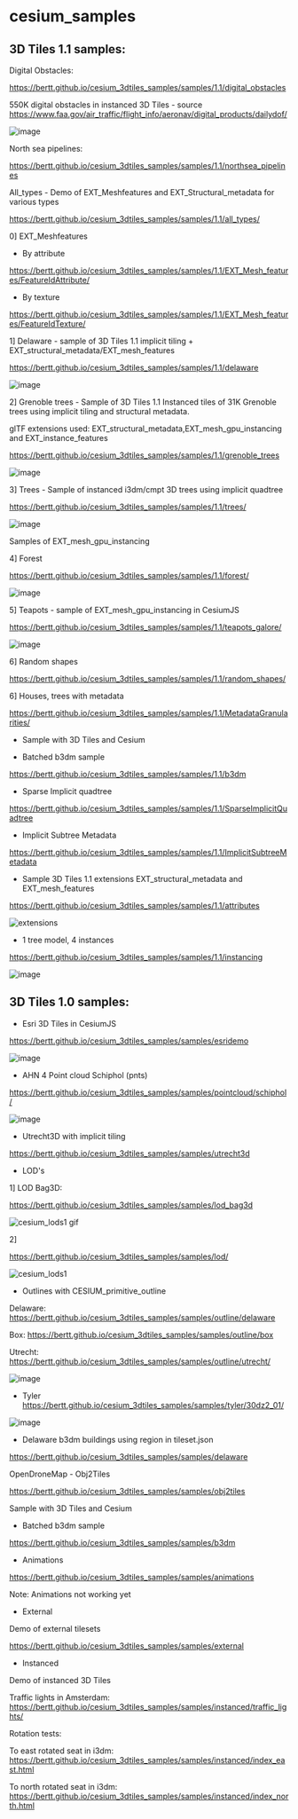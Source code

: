 # cesium_samples

## 3D Tiles 1.1 samples:

Digital Obstacles:

https://bertt.github.io/cesium_3dtiles_samples/samples/1.1/digital_obstacles

550K digital obstacles in instanced 3D Tiles - source https://www.faa.gov/air_traffic/flight_info/aeronav/digital_products/dailydof/

![image](https://github.com/bertt/cesium_3dtiles_samples/assets/538812/045a55cf-de27-4064-9622-885b4ba86757)


North sea pipelines:

https://bertt.github.io/cesium_3dtiles_samples/samples/1.1/northsea_pipelines

All_types - Demo of EXT_Meshfeatures and EXT_Structural_metadata for various types 

https://bertt.github.io/cesium_3dtiles_samples/samples/1.1/all_types/


0] EXT_Meshfeatures

- By attribute

https://bertt.github.io/cesium_3dtiles_samples/samples/1.1/EXT_Mesh_features/FeatureIdAttribute/

- By texture

https://bertt.github.io/cesium_3dtiles_samples/samples/1.1/EXT_Mesh_features/FeatureIdTexture/

1] Delaware - sample of 3D Tiles 1.1 implicit tiling + EXT_structural_metadata/EXT_mesh_features

https://bertt.github.io/cesium_3dtiles_samples/samples/1.1/delaware

![image](https://user-images.githubusercontent.com/538812/227475602-54e8495f-2e10-47a1-b437-c8dabc465e54.png)

2] Grenoble trees - Sample of 3D Tiles 1.1 Instanced tiles of 31K Grenoble trees using implicit tiling and structural metadata. 

glTF extensions used: EXT_structural_metadata,EXT_mesh_gpu_instancing and EXT_instance_features

https://bertt.github.io/cesium_3dtiles_samples/samples/1.1/grenoble_trees

![image](https://github.com/bertt/cesium_3dtiles_samples/assets/538812/aab05d1e-daba-43a8-ae41-e86e35056833)

3] Trees - Sample of instanced i3dm/cmpt 3D trees using implicit quadtree

https://bertt.github.io/cesium_3dtiles_samples/samples/1.1/trees/

![image](https://user-images.githubusercontent.com/538812/181571703-4a29077d-caed-458a-82f7-acec254952a6.png)

Samples of EXT_mesh_gpu_instancing

4] Forest

https://bertt.github.io/cesium_3dtiles_samples/samples/1.1/forest/

![image](https://user-images.githubusercontent.com/538812/181376795-c7605697-b6b1-4a8d-930a-634ec341e26c.png)

5] Teapots - sample of EXT_mesh_gpu_instancing in CesiumJS

https://bertt.github.io/cesium_3dtiles_samples/samples/1.1/teapots_galore/

![image](https://user-images.githubusercontent.com/538812/180180482-2a1123e4-5027-4986-ad24-c900aed01221.png)

6] Random shapes

https://bertt.github.io/cesium_3dtiles_samples/samples/1.1/random_shapes/

6] Houses, trees with metadata

https://bertt.github.io/cesium_3dtiles_samples/samples/1.1/MetadataGranularities/

- Sample with 3D Tiles and Cesium

- Batched b3dm sample

https://bertt.github.io/cesium_3dtiles_samples/samples/1.1/b3dm


- Sparse Implicit quadtree

https://bertt.github.io/cesium_3dtiles_samples/samples/1.1/SparseImplicitQuadtree


- Implicit Subtree Metadata

https://bertt.github.io/cesium_3dtiles_samples/samples/1.1/ImplicitSubtreeMetadata

- Sample 3D Tiles 1.1 extensions EXT_structural_metadata and EXT_mesh_features

https://bertt.github.io/cesium_3dtiles_samples/samples/1.1/attributes

![extensions](https://user-images.githubusercontent.com/538812/234398764-80579eb6-5845-411c-8a8a-464c494db997.gif)

- 1 tree model, 4 instances

https://bertt.github.io/cesium_3dtiles_samples/samples/1.1/instancing

![image](https://github.com/bertt/cesium_3dtiles_samples/assets/538812/7181b24d-1d26-4794-8854-329c7192c381)

## 3D Tiles 1.0 samples:

- Esri 3D Tiles in CesiumJS

https://bertt.github.io/cesium_3dtiles_samples/samples/esridemo  

![image](https://github.com/bertt/cesium_3dtiles_samples/assets/538812/a9ddb24f-0f01-44b3-b7ab-af8c5f0c4d33)

- AHN 4 Point cloud Schiphol (pnts)

https://bertt.github.io/cesium_3dtiles_samples/samples/pointcloud/schiphol/

![image](https://user-images.githubusercontent.com/538812/228637827-62c3959d-03c1-4cf4-8bda-b8dbfd3435af.png)

- Utrecht3D with implicit tiling

https://bertt.github.io/cesium_3dtiles_samples/samples/utrecht3d

- LOD's

1] LOD Bag3D: 

https://bertt.github.io/cesium_3dtiles_samples/samples/lod_bag3d

![cesium_lods1 gif](https://github.com/bertt/cesium_3dtiles_samples/assets/538812/963bd903-c4b7-4656-b057-a175517474ff)

2] 

https://bertt.github.io/cesium_3dtiles_samples/samples/lod/

![cesium_lods1](https://user-images.githubusercontent.com/538812/212066793-6f788644-7963-44ec-b1ed-6b84e3266a39.gif)

- Outlines with CESIUM_primitive_outline

Delaware: https://bertt.github.io/cesium_3dtiles_samples/samples/outline/delaware

Box: https://bertt.github.io/cesium_3dtiles_samples/samples/outline/box

Utrecht: https://bertt.github.io/cesium_3dtiles_samples/samples/outline/utrecht/

![image](https://user-images.githubusercontent.com/538812/225011270-27ab9b8b-ce81-4d7e-b30f-f5d08dae7122.png)

- Tyler https://bertt.github.io/cesium_3dtiles_samples/samples/tyler/30dz2_01/

![image](https://user-images.githubusercontent.com/538812/231123126-fa1b91f8-b6ef-4146-b762-b26706162f50.png)

- Delaware b3dm buildings using region in tileset.json

https://bertt.github.io/cesium_3dtiles_samples/samples/delaware

OpenDroneMap - Obj2Tiles

https://bertt.github.io/cesium_3dtiles_samples/samples/obj2tiles

Sample with 3D Tiles and Cesium

- Batched b3dm sample

https://bertt.github.io/cesium_3dtiles_samples/samples/b3dm

- Animations

https://bertt.github.io/cesium_3dtiles_samples/samples/animations

Note: Animations not working yet

- External

Demo of external tilesets

https://bertt.github.io/cesium_3dtiles_samples/samples/external

- Instanced

Demo of instanced 3D Tiles

Traffic lights in Amsterdam: https://bertt.github.io/cesium_3dtiles_samples/samples/instanced/traffic_lights/

Rotation tests:

To east rotated seat in i3dm: https://bertt.github.io/cesium_3dtiles_samples/samples/instanced/index_east.html

To north rotated seat in i3dm: https://bertt.github.io/cesium_3dtiles_samples/samples/instanced/index_north.html


